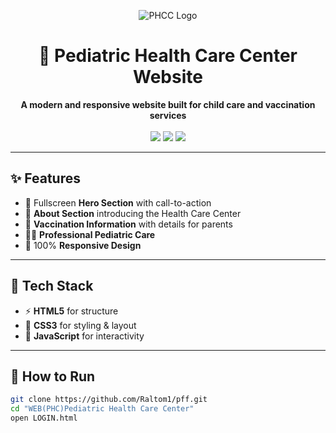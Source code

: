 <p align="center">
  <img src="https://img.icons8.com/color/96/hospital-room.png" alt="PHCC Logo"/>
</p>

<h1 align="center">🏥 Pediatric Health Care Center Website</h1>

<p align="center">
  <b>A modern and responsive website built for child care and vaccination services</b>  
  <br/>
  <br/>
  <img src="https://img.shields.io/badge/HTML5-orange?logo=html5&logoColor=white" />
  <img src="https://img.shields.io/badge/CSS3-blue?logo=css3&logoColor=white" />
  <img src="https://img.shields.io/badge/JavaScript-yellow?logo=javascript&logoColor=black" />
</p>

---

## ✨ Features
- 🎯 Fullscreen **Hero Section** with call-to-action  
- 📖 **About Section** introducing the Health Care Center  
- 💉 **Vaccination Information** with details for parents  
- 👨‍⚕️ **Professional Pediatric Care**  
- 📱 100% **Responsive Design**  

---

## 🚀 Tech Stack
- ⚡ **HTML5** for structure  
- 🎨 **CSS3** for styling & layout  
- 🧩 **JavaScript** for interactivity  

---



## 📂 How to Run
```bash
git clone https://github.com/Raltom1/pff.git
cd "WEB(PHC)Pediatric Health Care Center"
open LOGIN.html
